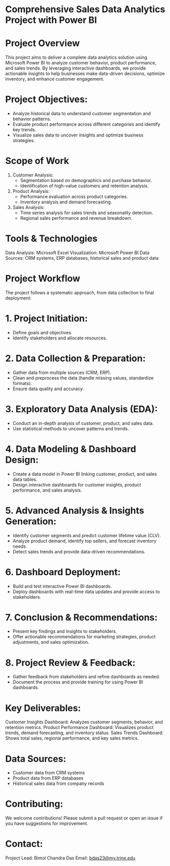 # Comprehensive Sales Data Analytics Project with Power BI

# Project Overview
This project aims to deliver a complete data analytics solution using Microsoft Power BI to analyze customer behavior, product performance, and sales trends. By leveraging interactive dashboards, we provide actionable insights to help businesses make data-driven decisions, optimize inventory, and enhance customer engagement.

# Project Objectives:
- Analyze historical data to understand customer segmentation and behavior patterns.
- Evaluate product performance across different categories and identify key trends.
- Visualize sales data to uncover insights and optimize business strategies.

# Scope of Work
1. Customer Analysis: 
   - Segmentation based on demographics and purchase behavior.
   - Identification of high-value customers and retention analysis.
2. Product Analysis:
   - Performance evaluation across product categories.
   - Inventory analysis and demand forecasting.
3. Sales Analysis:
   - Time series analysis for sales trends and seasonality detection.
   - Regional sales performance and revenue breakdown.

# Tools & Technologies
Data Analysis: Microsoft Excel
Visualization: Microsoft Power BI
Data Sources: CRM systems, ERP databases, historical sales and product data

# Project Workflow
The project follows a systematic approach, from data collection to final deployment:

# 1. Project Initiation:
   - Define goals and objectives.
   - Identify stakeholders and allocate resources.

# 2. Data Collection & Preparation:
   - Gather data from multiple sources (CRM, ERP).
   - Clean and preprocess the data (handle missing values, standardize formats).
   - Ensure data quality and accuracy.

# 3. Exploratory Data Analysis (EDA):
   - Conduct an in-depth analysis of customer, product, and sales data.
   - Use statistical methods to uncover patterns and trends.

# 4. Data Modeling & Dashboard Design:
   - Create a data model in Power BI linking customer, product, and sales data tables.
   - Design interactive dashboards for customer insights, product performance, and sales analysis.

# 5. Advanced Analysis & Insights Generation:
   - Identify customer segments and predict customer lifetime value (CLV).
   - Analyze product demand, identify top sellers, and forecast inventory needs.
   - Detect sales trends and provide data-driven recommendations.

# 6. Dashboard Deployment:
   - Build and test interactive Power BI dashboards.
   - Deploy dashboards with real-time data updates and provide access to stakeholders.

# 7. Conclusion & Recommendations:
   - Present key findings and insights to stakeholders.
   - Offer actionable recommendations for marketing strategies, product adjustments, and sales optimization.

# 8. Project Review & Feedback:
   - Gather feedback from stakeholders and refine dashboards as needed.
   - Document the process and provide training for using Power BI dashboards.

# Key Deliverables:
Customer Insights Dashboard: Analyzes customer segments, behavior, and retention metrics.
Product Performance Dashboard: Visualizes product trends, demand forecasting, and inventory status.
Sales Trends Dashboard: Shows total sales, regional performance, and key sales metrics.


# Data Sources:
- Customer data from CRM systems
- Product data from ERP databases
- Historical sales data from company records

# Contributing:
We welcome contributions! Please submit a pull request or open an issue if you have suggestions for improvement.

# Contact:

Project Lead: Bimol Chandra Das
Email: bdas23@my.trine.edu
